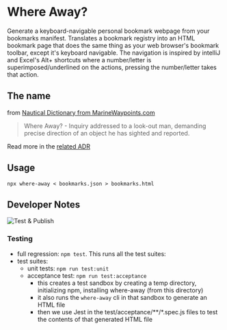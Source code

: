 # Where Away?

Generate a keyboard-navigable personal bookmark webpage from your bookmarks
manifest. Translates a bookmark registry into an HTML bookmark page that does
the same thing as your web browser's bookmark toolbar, except it's keyboard
navigable. The navigation is inspired by intelliJ and Excel's Alt+ shortcuts
where a number/letter is superimposed/underlined on the actions, pressing the
number/letter takes that action.

## The name

from [Nautical Dictionary from MarineWaypoints.com](http://www.marinewaypoints.com/learn/glossary/glossary.shtml)

> Where Away? - Inquiry addressed to a look-out man, demanding precise direction
> of an object he has sighted and reported.

Read more in the [related ADR](doc/adr/0002-name-the-project-where-away.md)

## Usage

    npx where-away < bookmarks.json > bookmarks.html

## Developer Notes

![Test & Publish](https://github.com/alexanderbird/where-away/workflows/Test%20&%20Publish/badge.svg)

### Testing

 - full regression: `npm test`. This runs all the test suites:
 - test suites:
   - unit tests: `npm run test:unit`
   - acceptance test: `npm run test:acceptance`
      - this creates a test sandbox by creating a temp directory, initializing
        npm, installing where-away (from this directory)
      - it also runs the `where-away` cli in that sandbox to generate an HTML
        file
      - then we use Jest in the test/acceptance/**/*.spec.js files to test the
        contents of that generated HTML file
